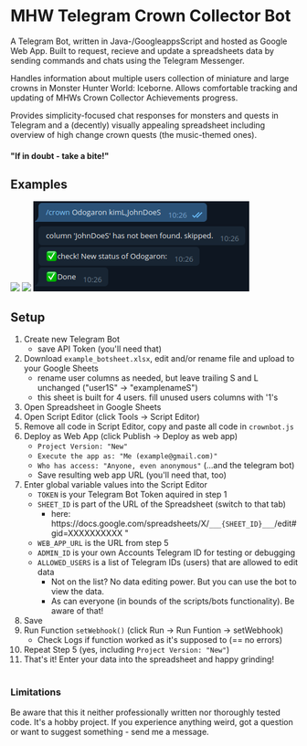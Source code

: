 
# MHW Telegram Crown Collector Bot
A Telegram Bot, written in Java-/GoogleappsScript and hosted as Google Web App. Built to request, recieve and update a spreadsheets data by sending commands and chats using the Telegram Messenger. 

Handles information about multiple users collection of miniature and large crowns in Monster Hunter World: Iceborne. Allows comfortable tracking and updating of MHWs Crown Collector Achievements progress.

Provides simplicity-focused chat responses for monsters and quests in Telegram and a (decently) visually appealing spreadsheet including overview of high change crown quests (the music-themed ones).

#### "If in doubt - take a bite!"

## Examples


![](./readme_img/monster_response.png)
![](./readme_img/quest_response.png)
![](./readme_img/monster_change.png)


## Setup

1. Create new Telegram Bot
	- save API Token (you'll need that)
 2. Download `example_botsheet.xlsx`, edit and/or rename file and upload to your Google Sheets
	- rename user columns as needed, but leave trailing S and L unchanged ("user1S" -> "examplenameS")
	- this sheet is built for 4 users. fill unused users columns with '1's
3. Open Spreadsheet in Google Sheets
3. Open Script Editor (click Tools -> Script Editor)
4. Remove all code in Script Editor, copy and paste all code in `crownbot.js`
5. Deploy as Web App (click Publish -> Deploy as web app) 
	- `Project Version: "New"`
	- `Execute the app as: "Me (example@gmail.com)"`
	- `Who has access: "Anyone, even anonymous"` (...and the telegram bot)
	- Save resulting web app URL (you'll need that, too)
6. Enter global variable values into the Script Editor
	- `TOKEN` is your Telegram Bot Token aquired in step 1
	- `SHEET_ID` is part of the URL of the Spreadsheet (switch to that tab) 
        - here: htt<span>ps://docs.google.com/spreadsheets/X/`___{SHEET_ID}___`/edit#gid=XXXXXXXXXX "
	- `WEB_APP_URL` is the URL from step 5
	- `ADMIN_ID` is your own Accounts Telegram ID for testing or debugging
	- `ALLOWED_USERS` is a list of Telegram IDs (users) that are allowed to edit data
        - Not on the list? No data editing power. But you can use the bot to view the data. 
        - As can everyone (in bounds of the scripts/bots functionality). Be aware of that!
7. Save 
8. Run Function `setWebhook()` (click Run -> Run Funtion -> setWebhook)
	- Check Logs if function worked as it's supposed to (== no errors)
9. Repeat Step 5 (yes, including `Project Version: "New"`)
10. That's it! Enter your data into the spreadsheet and happy grinding!

#
### Limitations
Be aware that this it neither professionally written nor thoroughly tested code. It's a hobby project. If you experience anything weird, got a question or want to suggest something - send me a message. 
